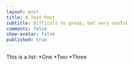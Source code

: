```yaml
---
layout: post
title: A Test Post
subtitle: Difficult to grasp, but very useful
comments: false
show-avatar: false
published: true
---
```


This is a list:
*One
*Two
*Three
